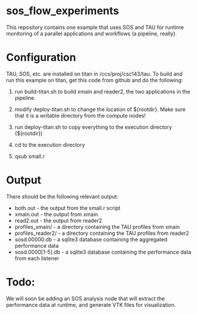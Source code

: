 # sos_flow_experiments

This repository contains one example that uses SOS and TAU for runtime
monitoring of a parallel applications and workflows (a pipeline, really).

# Configuration

TAU, SOS, etc. are installed on titan in /ccs/proj/csc143/tau.  To build
and run this example on titan, get this code from github and do the following:

1) run build-titan.sh to build xmain and reader2, the two applications in the
pipeline.

2) modify deploy-titan.sh to change the location of ${rootdir}.  Make sure that
it is a writable directory from the compute nodes!

3) run deploy-titan.sh to copy everything to the execution directory (${rootdir})

4) cd to the execution directory

5) qsub small.r

# Output

There should be the following relevant output:

* both.out - the output from the small.r script
* xmain.out - the output from xmain
* read2.out - the output from reader2
* profiles_xmain/ - a directory containing the TAU profiles from xmain
* profiles_reader2/ - a directory containing the TAU profiles from reader2
* sosd.00000.db - a sqlite3 database containing the aggregated performance data
* sosd.0000[1-5].db - a sqlite3 database containing the performance data from 
each listener

# Todo: 

We will soon be adding an SOS analysis node that will extract the performance
data at runtime, and generate VTK files for visualization.
